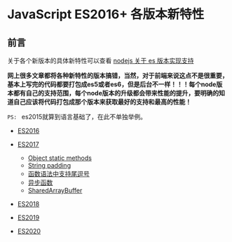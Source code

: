 # JavaScript ES2016+ 各版本新特性

## 前言

关于各个新版本的具体新特性可以查看 [nodejs 关于 es 版本实现支持](https://node.green/)

**网上很多文章都将各种新特性的版本搞错，当然，对于前端来说这点不是很重要，基本上写完的代码都要打包成es5或者es6，但是后台不一样！！！每个node版本都有自己的支持范围，每个node版本的升级都会带来性能的提升，要明确的知道自己应该将代码打包成那个版本来获取最好的支持和最高的性能！**

`PS: ` es2015就算到语言基础了，在此不单独举例。

* [ES2016](ES2016/README.md)

* [ES2017](ES2017/README.md)
  + [Object static methods](ES2017/Object_Static_Methods.md)
  + [String padding](ES2017/String_Padding.md)
  + [函数语法中支持尾逗号](ES2017/Trailing_commas.md)
  + [异步函数](ES2017/异步函数.md)
  + [SharedArrayBuffer](ES2017/异步函数.md)

* [ES2018](ES2018/README.md)

* [ES2019](ES2019/README.md)

* [ES2020](ES2020/README.md)
